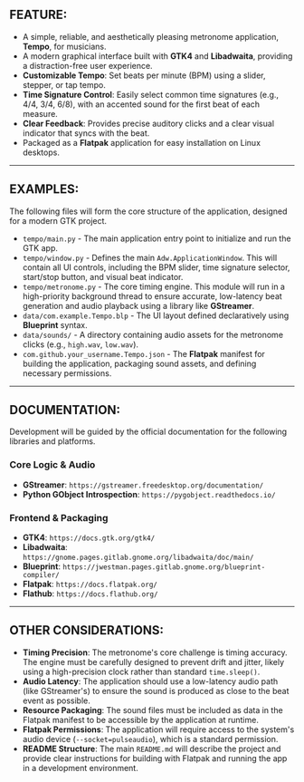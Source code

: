 ## FEATURE:

-   A simple, reliable, and aesthetically pleasing metronome application, **Tempo**, for musicians.
-   A modern graphical interface built with **GTK4** and **Libadwaita**, providing a distraction-free user experience.
-   **Customizable Tempo**: Set beats per minute (BPM) using a slider, stepper, or tap tempo.
-   **Time Signature Control**: Easily select common time signatures (e.g., 4/4, 3/4, 6/8), with an accented sound for the first beat of each measure.
-   **Clear Feedback**: Provides precise auditory clicks and a clear visual indicator that syncs with the beat.
-   Packaged as a **Flatpak** application for easy installation on Linux desktops.

---

## EXAMPLES:

The following files will form the core structure of the application, designed for a modern GTK project.

-   `tempo/main.py` - The main application entry point to initialize and run the GTK app.
-   `tempo/window.py` - Defines the main `Adw.ApplicationWindow`. This will contain all UI controls, including the BPM slider, time signature selector, start/stop button, and visual beat indicator.
-   `tempo/metronome.py` - The core timing engine. This module will run in a high-priority background thread to ensure accurate, low-latency beat generation and audio playback using a library like **GStreamer**.
-   `data/com.example.Tempo.blp` - The UI layout defined declaratively using **Blueprint** syntax.
-   `data/sounds/` - A directory containing audio assets for the metronome clicks (e.g., `high.wav`, `low.wav`).
-   `com.github.your_username.Tempo.json` - The **Flatpak** manifest for building the application, packaging sound assets, and defining necessary permissions.

---

## DOCUMENTATION:

Development will be guided by the official documentation for the following libraries and platforms.

### Core Logic & Audio
-   **GStreamer**: `https://gstreamer.freedesktop.org/documentation/`
-   **Python GObject Introspection**: `https://pygobject.readthedocs.io/`

### Frontend & Packaging
-   **GTK4**: `https://docs.gtk.org/gtk4/`
-   **Libadwaita**: `https://gnome.pages.gitlab.gnome.org/libadwaita/doc/main/`
-   **Blueprint**: `https://jwestman.pages.gitlab.gnome.org/blueprint-compiler/`
-   **Flatpak**: `https://docs.flatpak.org/`
-   **Flathub**: `https://docs.flathub.org/`

---

## OTHER CONSIDERATIONS:

-   **Timing Precision**: The metronome's core challenge is timing accuracy. The engine must be carefully designed to prevent drift and jitter, likely using a high-precision clock rather than standard `time.sleep()`.
-   **Audio Latency**: The application should use a low-latency audio path (like GStreamer's) to ensure the sound is produced as close to the beat event as possible.
-   **Resource Packaging**: The sound files must be included as data in the Flatpak manifest to be accessible by the application at runtime.
-   **Flatpak Permissions**: The application will require access to the system's audio device (`--socket=pulseaudio`), which is a standard permission.
-   **README Structure**: The main `README.md` will describe the project and provide clear instructions for building with Flatpak and running the app in a development environment.
